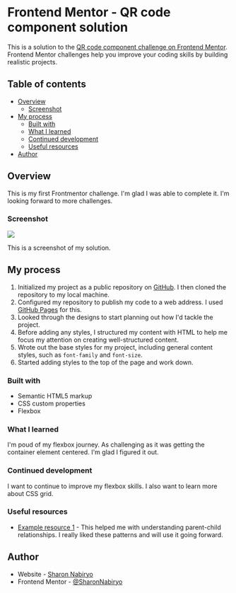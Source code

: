 # Frontend Mentor - QR code component solution

This is a solution to the [QR code component challenge on Frontend Mentor](https://www.frontendmentor.io/challenges/qr-code-component-iux_sIO_H). Frontend Mentor challenges help you improve your coding skills by building realistic projects.

## Table of contents

- [Overview](#overview)
  - [Screenshot](#screenshot)
- [My process](#my-process)
  - [Built with](#built-with)
  - [What I learned](#what-i-learned)
  - [Continued development](#continued-development)
  - [Useful resources](#useful-resources)
- [Author](#author)

## Overview

This is my first Frontmentor challenge. I'm glad I was able to complete it. I'm looking forward to more challenges.

### Screenshot

![](../images/screenshot.png)

This is a screenshot of my solution.

## My process

1. Initialized my project as a public repository on [GitHub](https://github.com/SharonNabiryo). I then cloned the repository to my local machine.
2. Configured my repository to publish my code to a web address. I used [GitHub Pages](https://pages.github.com/) for this.
3. Looked through the designs to start planning out how I'd tackle the project.
4. Before adding any styles, I structured my content with HTML to help me focus my attention on creating well-structured content.
5. Wrote out the base styles for my project, including general content styles, such as `font-family` and `font-size`.
6. Started adding styles to the top of the page and work down.

### Built with

- Semantic HTML5 markup
- CSS custom properties
- Flexbox

### What I learned

I'm poud of my flexbox journey. As challenging as it was getting the container element centered. I'm glad I figured it out.

### Continued development

I want to continue to improve my flexbox skills. I also want to learn more about CSS grid.

### Useful resources

- [Example resource 1](https://www.freecodecamp.org/news/how-to-center-anything-with-css-align-a-div-text-and-more/) - This helped me with understanding parent-child relationships. I really liked these patterns and will use it going forward.

## Author

- Website - [Sharon Nabiryo](https://github.com/SharonNabiryo)
- Frontend Mentor - [@SharonNabiryo](https://www.frontendmentor.io/profile/SharonNabiryo)
